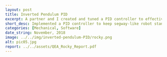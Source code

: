 ```yaml
---
layout: post
title: Inverted Pendulum PID
excerpt: A partner and I created and tuned a PID controller to effectively maneuver a segway-like inverted pendulum robot. We tuned the PID analytically by viewing the transfer function of the system in the s-domain.
short_desc: Implemented a PID controller to keep segway-like robot standing
categories: [Mechanical, Software]
date_string: November, 2018
image: ../../img/inverted-pendulum-PID/rocky.png
alt: pic05.jpg
report: ../../assets/QEA_Rocky_Report.pdf
---
```

